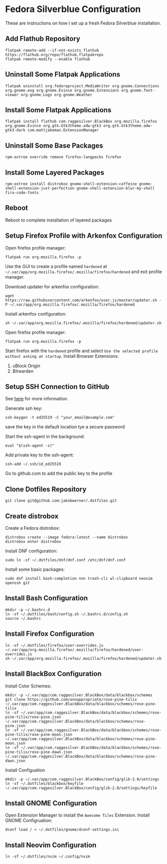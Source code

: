 # Fedora Silverblue Configuration

These are instructions on how I set up a fresh Fedora Silverblue installation.

## Add Flathub Repository

```
flatpak remote-add --if-not-exists flathub https://flathub.org/repo/flathub.flatpakrepo
flatpak remote-modify --enable flathub
```

## Uninstall Some Flatpak Applications
```
flatpak uninstall org.fedoraproject.MediaWriter org.gnome.Connections org.gnome.eog org.gnome.Evince org.gnome.Extensions org.gnome.font-viewer org.gnome.Logs org.gnome.Weather 
```

## Install Some Flatpak Applications
```
flatpak install flathub com.raggesilver.BlackBox org.mozilla.firefox org.gnome.Evince org.gtk.Gtk3theme.adw-gtk3 org.gtk.Gtk3theme.adw-gtk3-dark com.mattjakeman.ExtensionManager
```

## Uninstall Some Base Packages
```
rpm-ostree override remove firefox-langpacks firefox
```

## Install Some Layered Packages
```
rpm-ostree install distrobox gnome-shell-extension-caffeine gnome-shell-extension-just-perfection gnome-shell-extension-blur-my-shell fira-code-fonts
```

## Reboot
Reboot to complete installation of layered packages

## Setup Firefox Profile with Arkenfox Configuration
Open firefox profile manager:
```
flatpak run org.mozilla.firefox -p
```
Use the GUI to create a profile named `hardened` at `~/.var/app/org.mozilla.firefox/.mozilla/firefox/hardened` and exit profile manager.

Download updater for arkenfox configuration:
```
wget https://raw.githubusercontent.com/arkenfox/user.js/master/updater.sh -P ~/.var/app/org.mozilla.firefox/.mozilla/firefox/hardened
```

Install arkenfox configuration:
```
sh ~/.var/app/org.mozilla.firefox/.mozilla/firefox/hardened/updater.sh
```

Open firefox profile manager:
```
flatpak run org.mozilla.firefox -p
```
Start firefox with the `hardened` profile and select `Use the selected profile without asking at startup`.
Install Browser Extensions:
1. uBlock Origin
2. Bitwarden

## Setup SSH Connection to GitHub

See [here](https://docs.github.com/en/authentication/connecting-to-github-with-ssh/generating-a-new-ssh-key-and-adding-it-to-the-ssh-agent) for more information.

Generate ssh key:
```
ssh-keygen -t ed25519 -C "your_email@example.com"
```
save the key in the default location
tye a secure password

Start the ssh-agent in the background:
```
eval "$(ssh-agent -s)"
```

Add private key to the ssh-agent:
```
ssh-add ~/.ssh/id_ed25519
```
Go to github.com to add the public key to the profile

## Clone Dotfiles Repository
```
git clone git@github.com:jakobwerner/.dotfiles.git
```

## Create distrobox
Create a Fedora distrobox:
```
distrobox create --image fedora:latest --name distrobox
distrobox enter distrobox
```
Install DNF configuration:
```
sudo ln -sf ~/.dotfiles/dnf/dnf.conf /etc/dnf/dnf.conf
```
Install some basic packages:
```
sudo dnf install bash-completion nnn trash-cli wl-clipboard neovim openssh git
```

## Install Bash Configuration
```
mkdir -p ~/.bashrc.d
ln -sf ~/.dotfiles/bash/config.sh ~/.bashrc.d/config.sh
source ~/.bashrc
```

## Install Firefox Configuration
```
ln -sf ~/.dotfiles/firefox/user-overrides.js ~/.var/app/org.mozilla.firefox/.mozilla/firefox/hardened/user-overrides.js
sh ~/.var/app/org.mozilla.firefox/.mozilla/firefox/hardened/updater.sh
```

## Install BlackBox Configuration
Install Color Schemes:
```
mkdir -p ~/.var/app/com.raggesilver.BlackBox/data/blackbox/schemes
git clone https://github.com/annappropriate/rose-pine-tilix ~/.var/app/com.raggesilver.BlackBox/data/blackbox/schemes/rose-pine-tilix
ln -sf ~/.var/app/com.raggesilver.BlackBox/data/blackbox/schemes/rose-pine-tilix/rose-pine.json ~/.var/app/com.raggesilver.BlackBox/data/blackbox/schemes/rose-pine.json
ln -sf ~/.var/app/com.raggesilver.BlackBox/data/blackbox/schemes/rose-pine-tilix/rose-pine-moon.json ~/.var/app/com.raggesilver.BlackBox/data/blackbox/schemes/rose-pine-moon.json
ln -sf ~/.var/app/com.raggesilver.BlackBox/data/blackbox/schemes/rose-pine-tilix/rose-pine-dawn.json ~/.var/app/com.raggesilver.BlackBox/data/blackbox/schemes/rose-pine-dawn.json
```

Install Configuation
```
mkdir -p ~/.var/app/com.raggesilver.BlackBox/config/glib-2.0/settings
ln -sf ~/.dotfiles/blackbox/keyfile ~/.var/app/com.raggesilver.BlackBox/config/glib-2.0/settings/keyfile
```

## Install GNOME Configuration
Open Extension Manager to install the `Awesome Tiles` Extension.
Install GNOME Configruation:
```
dconf load / < ~/.dotfiles/gnome/dconf-settings.ini
```

## Install Neovim Configuration
```
ln -sf ~/.dotfiles/nvim ~/.config/nvim
```

